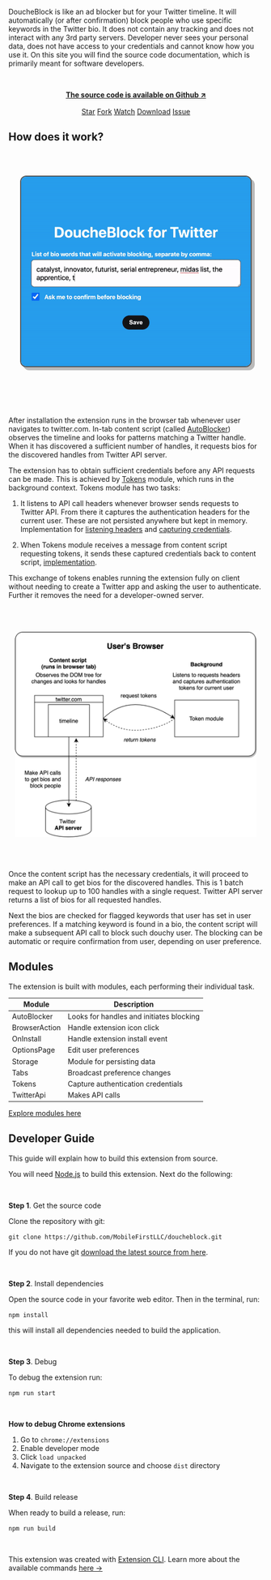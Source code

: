 DoucheBlock is like an ad blocker but for your Twitter timeline. It will automatically (or after confirmation) block people who use specific keywords in the Twitter bio. It does not contain any tracking and does not interact with any 3rd party servers. Developer never sees your personal data, does not have access to your credentials and cannot know how you use it. On this site you will find the source code documentation, which is primarily meant for software developers.

<br/>

<p align="center" style="font-weight: bold">
<a href="https://github.com/MobileFirstLLC/doucheblock" target="_blank" rel="noreferrer nofollow">The source code is available on Github ↗</a>
</p>

<p align="center" style="margin-top:1rem;">
<a class="github-button" href="https://github.com/MobileFirstLLC/doucheblock" data-color-scheme="no-preference: light; light: light; dark: light;" data-icon="octicon-star" data-size="large" aria-label="Star MobileFirstLLC/doucheblock on GitHub">Star</a>
<a class="github-button" href="https://github.com/MobileFirstLLC/doucheblock/fork" data-color-scheme="no-preference: light; light: light; dark: light;" data-icon="octicon-repo-forked" data-size="large" aria-label="Fork MobileFirstLLC/doucheblock on GitHub">Fork</a>
<a class="github-button" href="https://github.com/MobileFirstLLC/doucheblock/subscription" data-color-scheme="no-preference: light; light: light; dark: light;" data-icon="octicon-eye" data-size="large" aria-label="Watch MobileFirstLLC/doucheblock on GitHub">Watch</a>
<a class="github-button" href="https://github.com/MobileFirstLLC/doucheblock/archive/master.zip" data-color-scheme="no-preference: light; light: light; dark: light;" data-icon="octicon-download" data-size="large" aria-label="Download MobileFirstLLC/doucheblock on GitHub">Download</a>
<a class="github-button" href="https://github.com/MobileFirstLLC/doucheblock/issues" data-color-scheme="no-preference: light; light: light; dark: light;" data-icon="octicon-issue-opened" data-size="large" aria-label="Issue MobileFirstLLC/doucheblock on GitHub">Issue</a>
</p>

## How does it work?

<img src="https://raw.githubusercontent.com/MobileFirstLLC/doucheblock/master/.github/preview.gif"
alt="system diagram" style="background:#ddd; border:2px solid #555; box-shadow:6px 6px 0 #0004; border-radius:12px; width:500px; display:block; max-width:90%; margin:4rem auto 6rem auto"/>

After installation the extension runs in the browser tab whenever user navigates to twitter.com. In-tab content script (called [AutoBlocker](/doucheblock/module-AutoBlocker.html)) observes the timeline and looks for patterns matching a Twitter handle. When it has discovered a sufficient number of handles, it requests bios for the discovered handles from Twitter API server.

The extension has to obtain sufficient credentials before any API requests can be made. This
is achieved by [Tokens](/doucheblock/module-Tokens.html) module, which runs in the background context. Tokens module has two tasks:
 
 1. It listens to API call headers whenever browser sends requests to Twitter API. From there it captures the authentication headers for the current user. These are not persisted anywhere but kept in memory. 
  Implementation for [listening headers](https://github.com/MobileFirstLLC/doucheblock/blob/0d83a2e77c44d8328ab01fde3a3cecf2d1fa16d8/src/modules/tokens.js#L19-L23) and [capturing credentials](https://github.com/MobileFirstLLC/doucheblock/blob/0d83a2e77c44d8328ab01fde3a3cecf2d1fa16d8/src/modules/tokens.js#L82-L95).
 
  2. When Tokens module receives a message from content script requesting tokens, it sends these captured credentials back to content script, [implementation](https://github.com/MobileFirstLLC/doucheblock/blob/0d83a2e77c44d8328ab01fde3a3cecf2d1fa16d8/src/modules/tokens.js#L68-L76).
  
This exchange of tokens enables running the extension fully on client without needing to create a Twitter app and asking the user to authenticate. Further it removes 
the need for a developer-owned server.

<img src="https://raw.githubusercontent.com/MobileFirstLLC/doucheblock/master/.github/diagram.png"
alt="system diagram" style="width:auto;width:600px; display:block; max-width:95%; margin:4rem auto"/>

Once the content script has the necessary credentials, it will proceed to make an API call to
get bios for the discovered handles. This is 1 batch request to lookup up to 100 handles with a single request. Twitter API server returns a list of bios for all requested handles.

Next the bios are checked for flagged keywords that user has set in user preferences. 
If a matching keyword is found in a bio, the content script will make a subsequent API call to block 
such douchy user. The blocking can be automatic or require confirmation from user, 
depending on user preference.

## Modules

The extension is built with modules, each performing their individual task.

| Module | Description | 
| --- | --- |
| AutoBlocker | Looks for handles and initiates blocking |
| BrowserAction | Handle extension icon click |
| OnInstall | Handle extension install event |
| OptionsPage | Edit user preferences |
| Storage | Module for persisting data |
| Tabs | Broadcast preference changes |
| Tokens | Capture authentication credentials |
| TwitterApi | Makes API calls |
 
[Explore modules here](list_module.html) 

## Developer Guide

This guide will explain how to build this extension from source.

You will need [Node.js](https://nodejs.org/en/download/) to build this extension. Next do the following:

<br/>

**Step 1**. Get the source code

Clone the repository with git:

```
git clone https://github.com/MobileFirstLLC/doucheblock.git
```

If you do not have git [download the latest source from here](https://github.com/MobileFirstLLC/doucheblock/archive/master.zip).

<br/>

**Step 2**. Install dependencies

Open the source code in your favorite web editor. Then in the terminal, run:

```
npm install
```

this will install all dependencies needed to build the application.

<br/>

**Step 3**. Debug

To debug the extension run:

```
npm run start
```

<br/>

**How to debug Chrome extensions**

1. Go to `chrome://extensions`
2. Enable developer mode
3. Click `load unpacked` 
4. Navigate to the extension source and choose `dist` directory

<br/>

**Step 4**. Build release

When ready to build a release, run:

```
npm run build
```

<br/>

This extension was created with [Extension CLI](https://oss.mobilefirst.me/extension-cli/). Learn more about the available commands [here &rarr;](https://oss.mobilefirst.me/extension-cli/)

<br/>
